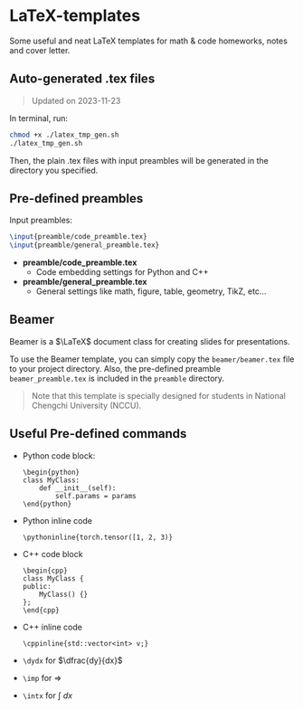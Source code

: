 # LaTeX-templates

Some useful and neat LaTeX templates for math & code homeworks, notes and cover letter.

## Auto-generated .tex files

> Updated on 2023-11-23

In terminal, run:

```bash
chmod +x ./latex_tmp_gen.sh
./latex_tmp_gen.sh
```

Then, the plain .tex files with input preambles will be generated in the directory you specified.

## Pre-defined preambles

Input preambles:

```LaTeX
\input{preamble/code_preamble.tex}
\input{preamble/general_preamble.tex}
```

- **preamble/code_preamble.tex**
  - Code embedding settings for Python and C++
- **preamble/general_preamble.tex**
  - General settings like math, figure, table, geometry, TikZ, etc...

## Beamer

Beamer is a $\LaTeX$ document class for creating slides for presentations.

To use the Beamer template, you can simply copy the `beamer/beamer.tex` file to your project directory. Also, the pre-defined preamble `beamer_preamble.tex` is included in the `preamble` directory.

> Note that this template is specially designed for students in National Chengchi University (NCCU).

## Useful Pre-defined commands

- Python code block:

  ```[latex]
  \begin{python}
  class MyClass:
      def __init__(self):
          self.params = params
  \end{python}
  ```
- Python inline code

  ```[latex]
  \pythoninline{torch.tensor([1, 2, 3)}
  ```
- C++ code block

  ```[latex]
  \begin{cpp}
  class MyClass {
  public:
      MyClass() {}
  };
  \end{cpp}
  ```
- C++ inline code

  ```[latex]
  \cppinline{std::vector<int> v;}
  ```
- `\dydx` for $\dfrac{dy}{dx}$
- `\imp` for $\Rightarrow$
- `\intx` for $\int  \ dx$
